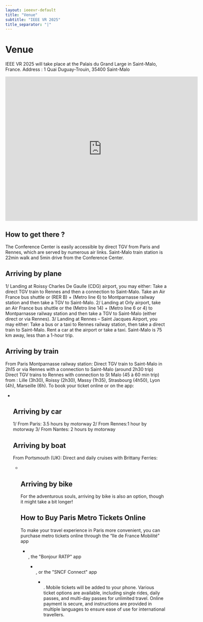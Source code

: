 ```yaml
---
layout: ieeevr-default
title: "Venue"
subtitle: "IEEE VR 2025"
title_separator: "|"
---
```

<div>
    <h1>Venue</h1>
    <p>
        IEEE VR 2025 will take place at the Palais du Grand Large in Saint-Malo, France.
        Address : 1 Quai Duguay-Trouin, 35400 Saint-Malo
    </p>
    <iframe 
        src="https://www.google.com/maps/embed?pb=!1m18!1m12!1m3!1d5271.628583310851!2d-2.021787822289321!3d48.651667771304965!2m3!1f0!2f0!3f0!3m2!1i1024!2i768!4f13.1!3m3!1m2!1s0x480e8112080cea15%3A0xde29d6cae2ba1891!2sPalais%20du%20Grand%20Large%20-%20Centre%20des%20Congr%C3%A8s!5e0!3m2!1sfr!2sfr!4v1727188769479!5m2!1sfr!2sfr" 
        width="600" 
        height="450" 
        style="border:0;" 
        allowfullscreen="" 
        loading="lazy" 
        referrerpolicy="no-referrer-when-downgrade"></iframe>
    <h2>How to get there ?</h2>
    <p>
        The Conference Center is easily accessible by direct TGV from Paris and Rennes, which are  served by numerous air links. Saint-Malo train station is 22min walk and 5min drive from the Conference Center. 
    </p>
    <h2>Arriving by plane</h2>
    <p>
        1/ Landing at Roissy Charles De Gaulle (CDG) airport, you may either:  Take a direct TGV train to Rennes and then a connection to Saint-Malo. Take an Air France bus shuttle or (RER B) + (Metro line 6) to Montparnasse railway station and then take a TGV to Saint-Malo. 
        2/ Landing at Orly airport, take an Air France bus shuttle or the (Metro line 14) + (Metro line 6 or 4) to Montparnasse railway station and then take a TGV to Saint-Malo (either direct or via Rennes).
        3/  Landing at Rennes – Saint Jacques Airport, you may either: Take a bus or a taxi to Rennes railway station, then take a direct train to Saint-Malo. Rent a car at the airport or take a taxi. Saint-Malo is 75 km away, less than a 1-hour trip.
    </p>
    <h2>Arriving by train</h2>
    <p>
        From Paris Montparnasse railway station: Direct TGV train to Saint-Malo in 2h15 or via Rennes with a connection to Saint-Malo (around 2h30 trip)  
        Direct TGV trains to Rennes with connection to St Malo (45 à 60 min trip)  from : Lille (3h30), Roissy (2h30), Massy (1h35), Strasbourg (4h50), Lyon (4h), Marseille (6h).
        To book your ticket online or on the app: <ul><li><a href="https://www.sncf-connect.com/"></a></li>
    </p>
    <h2>Arriving by car</h2>
    <p>
        1/ From Paris: 3.5 hours by motorway
        2/ From Rennes:1 hour by motorway
        3/ From Nantes: 2 hours by motorway
    </p>
    <h2>Arriving by boat</h2>
    <p>
        From Portsmouth (UK): Direct and daily cruises with Brittany Ferries:
        <ul><li><a href="https://www.brittany-ferries.co.uk/"></a></li>
    </p>
    <h2>Arriving by bike</h2>
    <p>
        For the adventurous souls, arriving by bike is also an option, though it might take a bit longer!
    </p>
    <h2>How to Buy Paris Metro Tickets Online</h2>
    <p>
        To make your travel experience in Paris more convenient, you can purchase metro tickets online through the “Ile de France Mobilité” app <ul><li><a href="https://www.iledefrance-mobilites.fr/en"></a></li>, the "Bonjour RATP" app <ul><li><a href="https://www.ratp.fr/en/apps/bonjour-ratp"></a></li>, or the "SNCF Connect" app <ul><li><a href="https://www.sncf-connect.com/en-en/tools/mobile-app"></a></li>. Mobile tickets will be added to your phone. Various ticket options are available, including single rides, daily passes, and multi-day passes for unlimited travel. Online payment is secure, and instructions are provided in multiple languages to ensure ease of use for international travellers.
    </p>

</div>



